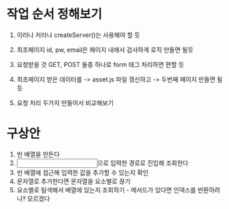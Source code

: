 # 작업 순서 정해보기

1. 이러나 저러나 createServer()는 사용해야 할 듯

2. 최초페이지 id, pw, email은 페이지 내에서 검사하게 로직 만들면 될듯

3. 요청받을 것 GET, POST 둘중 하나로 form 태그 처리하면 편할 듯

4. 최초페이지 받은 데이터를 -> asset.js 파일 갱신하고 -> 두번째 페이지 만들면 될 듯

5. 요청 처리 두가지 만들어서 비교해보기



# 구상안
1. 빈 배열을 만든다
2. <input>으로 입력한 경로로 진입해 조회한다
3. 빈 배열에 접근해 입력한 값을 추가할 수 있는지 확인
4. 문자열로 추가한다면 문자열을 요소별로 끊기
5. 요소별로 탐색해서 배열에 있는지 조회하기 - 메서드가 있다면 인덱스를 반환하려나? 모르겠다
